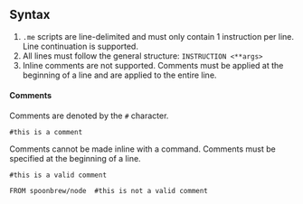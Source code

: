 ## Syntax

1. `.me` scripts are line-delimited and must only contain 1 instruction per line. Line continuation is supported. 
2. All lines must follow the general structure: `INSTRUCTION <**args>`
3. Inline comments are not supported. Comments must be applied at the beginning of a line and are applied to the entire line. 

#### Comments

Comments are denoted by the `#` character. 

	#this is a comment

Comments cannot be made inline with a command. Comments must be specified at the beginning of a line. 

	#this is a valid comment

	FROM spoonbrew/node  #this is not a valid comment
